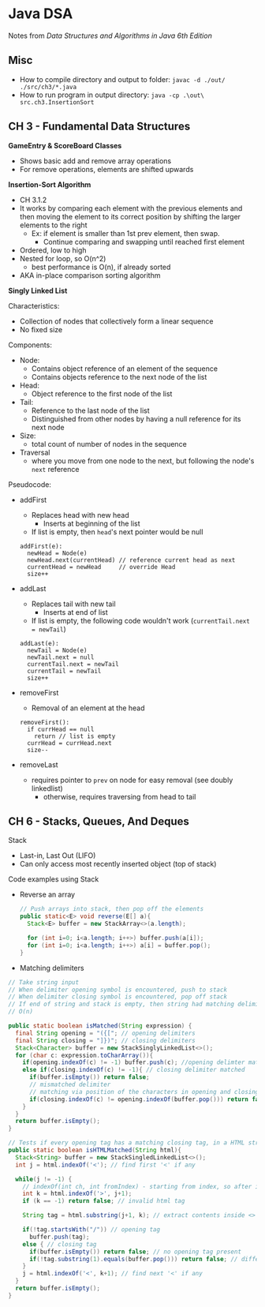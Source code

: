 # Java DSA

Notes from _Data Structures and Algorithms in Java 6th Edition_

## Misc
- How to compile directory and output to folder: `javac -d ./out/ ./src/ch3/*.java`
- How to run program in output directory: `java -cp .\out\ src.ch3.InsertionSort`

## CH 3 - Fundamental Data Structures

**GameEntry & ScoreBoard Classes**
- Shows basic add and remove array operations
- For remove operations, elements are shifted upwards

**Insertion-Sort Algorithm**
- CH 3.1.2
- It works by comparing each element with the previous elements and then moving the element to its correct position by shifting the larger elements to the right
  - Ex: if element is smaller than 1st prev element, then swap. 
    - Continue comparing and swapping until reached first element
- Ordered, low to high
- Nested for loop, so O(n^2)
  - best performance is O(n), if already sorted
- AKA in-place comparison sorting algorithm

**Singly Linked List**

Characteristics:
- Collection of nodes that collectively form a linear sequence
- No fixed size

Components:
- Node:
  - Contains object reference of an element of the sequence
  - Contains objects reference to the next node of the list
- Head:
  - Object reference to the first node of the list
- Tail:
  - Reference to the last node of the list
  - Distinguished from other nodes by having a null reference for its next node
- Size:
  - total count of number of nodes in the sequence
- Traversal
  - where you move from one node to the next, but following the node's `next` reference

Pseudocode:
- addFirst
  - Replaces head with new head
    - Inserts at beginning of the list
  - If list is empty, then `head`'s next pointer would be null
  ```
  addFirst(e):
    newHead = Node(e)
    newHead.next(currentHead) // reference current head as next
    currentHead = newHead     // override Head
    size++ 
  ```
- addLast
  - Replaces tail with new tail
    - Inserts at end of list
  - If list is empty, the following code wouldn't work (`currentTail.next = newTail`)
  ```
  addLast(e):
    newTail = Node(e)
    newTail.next = null
    currentTail.next = newTail
    currentTail = newTail
    size++
  ```

- removeFirst
  - Removal of an element at the head

  ```
  removeFirst():
    if currHead == null
      return // list is empty
    currHead = currHead.next
    size--
  ```

- removeLast
  - requires pointer to `prev` on node for easy removal (see doubly linkedlist)
    - otherwise, requires traversing from head to tail

## CH 6 - Stacks, Queues, And Deques

Stack
- Last-in, Last Out (LIFO)
- Can only access most recently inserted object (top of stack)

Code examples using Stack
- Reverse an array

  ```java
  // Push arrays into stack, then pop off the elements
  public static<E> void reverse(E[] a){
    Stack<E> buffer = new StackArray<>(a.length);

    for (int i=0; i<a.length; i++>) buffer.push(a[i]);
    for (int i=0; i<a.length; i++>) a[i] = buffer.pop();
  }
  ```

- Matching delimiters

```java
// Take string input
// When delimiter opening symbol is encountered, push to stack
// When delimiter closing symbol is encountered, pop off stack
// If end of string and stack is empty, then string had matching delimiters
// O(n)

public static boolean isMatched(String expression) {
  final String opening = "({["; // opening delimiters
  final String closing = "]})"; // closing delimiters
  Stack<Character> buffer = new StackSinglyLinkedList<>();
  for (char c: expression.toCharArray()){
    if(opening.indexOf(c) != -1) buffer.push(c); //opening delimter matched
    else if(closing.indexOf(c) != -1){ // closing delimiter matched
      if(buffer.isEmpty()) return false;
      // mismatched delimiter
      // matching via position of the characters in opening and closing
      if(closing.indexOf(c) != opening.indexOf(buffer.pop())) return false; 
    }
  }
  return buffer.isEmpty();
}
```

```java
// Tests if every opening tag has a matching closing tag, in a HTML string
public static boolean isHTMLMatched(String html){
  Stack<String> buffer = new StackSingledLinkedList<>();
  int j = html.indexOf('<'); // find first '<' if any

  while(j != -1) {
    // indexOf(int ch, int fromIndex) - starting from index, so after index of j
    int k = html.indexOf('>', j+1);
    if (k == -1) return false; // invalid html tag

    String tag = html.substring(j+1, k); // extract contents inside <>

    if(!tag.startsWith("/")) // opening tag
      buffer.push(tag);
    else { // closing tag
      if(buffer.isEmpty()) return false; // no opening tag present
      if(!tag.substring(1).equals(buffer.pop())) return false; // different, mismatched tag
    }
    j = html.indexOf('<', k+1); // find next '<' if any
  }
  return buffer.isEmpty();
}
```
